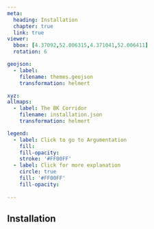 ```yaml
---
meta:
  heading: Installation
  chapter: true
  link: true
viewer:
  bbox: [4.37092,52.006315,4.371041,52.006411]
  rotation: 6

geojson:
  - label:
    filename: themes.geojson
    transformation: helmert

xyz:
allmaps:
  - label: The BK Corridor
    filename: installation.json
    transformation: helmert

legend: 
  - label: Click to go to Argumentation
    fill: 
    fill-opacity: 
    stroke: '#FF00FF'
  - label: Click for more explanation
    circle: true
    fill: '#FF00FF'
    fill-opacity: 
    
---
```


## Installation